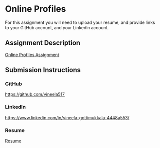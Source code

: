 # Online Profiles
For this assignment you will need to upload your resume, and provide links to your GitHub account, and your LinkedIn account.

## Assignment Description
[Online Profiles Assignment](https://education.launchcode.org/liftoff/assignments/online-profiles/)

## Submission Instructions
 
### GitHub
https://github.com/vineela517
 
### LinkedIn
https://www.linkedin.com/in/vineela-gottimukkala-4448a553/

### Resume
[Resume](https://github.com/vineela517/liftoff-assignments/blob/master/C1-Online_Profiles/Vineela%20Gottimukkala.pdf)
